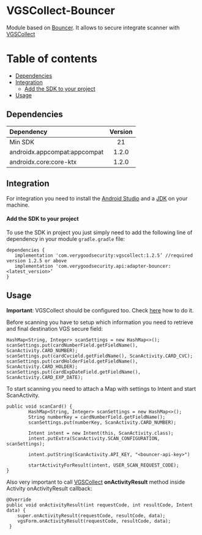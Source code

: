 # VGSCollect-Bouncer

Module based on [Bouncer](https://github.com/getbouncer/cardscan-android). It allows to secure integrate scanner with [VGSCollect](https://github.com/verygoodsecurity/vgs-collect-android)

Table of contents
=================

<!--ts-->
   * [Dependencies](#dependencies)
   * [Integration](#integration)
      * [Add the SDK to your project](#add-the-sdk-to-your-project)
   * [Usage](#usage)
<!--te-->

## Dependencies

| Dependency | Version |
| :--- | :---: |
| Min SDK | 21 |
| androidx.appcompat:appcompat | 1.2.0 |
| androidx.core:core-ktx | 1.2.0 |

## Integration 
For integration you need to install the [Android Studio](http://developer.android.com/sdk/index.html) and a [JDK](http://www.oracle.com/technetwork/java/javase/downloads/jdk8-downloads-2133151.html) on your machine.

#### Add the SDK to your project
To use the SDK in project you just simply need to add the following line of dependency in your module `gradle.gradle` file:
```
dependencies {
   implementation 'com.verygoodsecurity:vgscollect:1.2.5’ //required version 1.2.5 or above
   implementation 'com.verygoodsecurity.api:adapter-bouncer:<latest_version>’
}
```

## Usage

**Important**: VGSCollect should be configured too. Check [here](https://www.verygoodsecurity.com/docs/vgs-collect/android-sdk#step-2-configure-your-app) how to do it.

Before scanning you have to setup which information you need to retrieve and final destination VGS secure field:
```
HashMap<String, Integer> scanSettings = new HashMap<>();
scanSettings.put(cardNumberField.getFieldName(), ScanActivity.CARD_NUMBER);
scanSettings.put(cardCvcield.getFieldName(), ScanActivity.CARD_CVC);
scanSettings.put(cardHolderField.getFieldName(), ScanActivity.CARD_HOLDER);
scanSettings.put(cardExpDateField.getFieldName(), ScanActivity.CARD_EXP_DATE);
```

To start scanning you need to attach a Map with settings to Intent and start ScanActivity.
```
public void scanCard() {
        HashMap<String, Integer> scanSettings = new HashMap<>();
        String numberKey = cardNumberField.getFieldName();
        scanSettings.put(numberKey, ScanActivity.CARD_NUMBER);

        Intent intent = new Intent(this, ScanActivity.class);
        intent.putExtra(ScanActivity.SCAN_CONFIGURATION, scanSettings);

        intent.putString(ScanActivity.API_KEY, "<bouncer-api-key>")

        startActivityForResult(intent, USER_SCAN_REQUEST_CODE);
}
```

Also very important to call [VGSCollect](https://github.com/verygoodsecurity/vgs-collect-android) **onActivityResult** method inside Activity onActivityResult callback:
```
@Override 
public void onActivityResult(int requestCode, int resultCode, Intent data) {
    super.onActivityResult(requestCode, resultCode, data);
    vgsForm.onActivityResult(requestCode, resultCode, data);
 }

```
